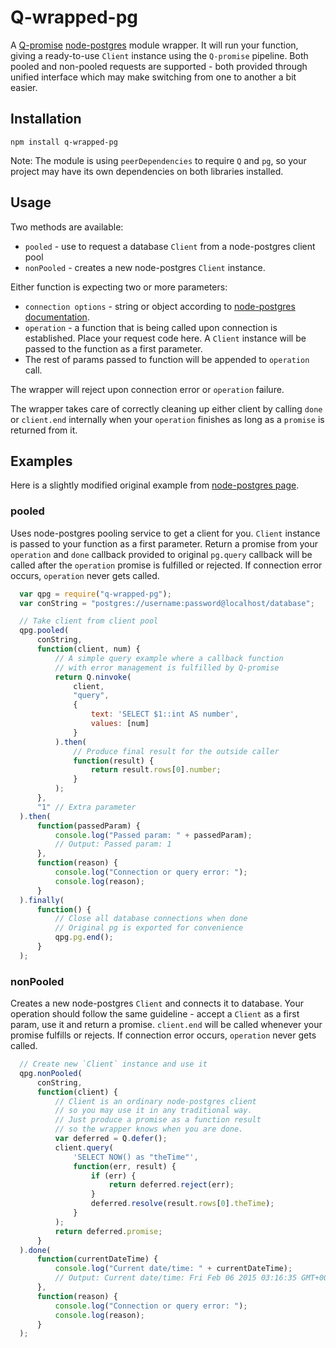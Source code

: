 # Q-wrapped-pg

A [Q-promise](https://github.com/kriskowal/q) [node-postgres](https://github.com/brianc/node-postgres) module wrapper.
It will run your function, giving a ready-to-use `Client` instance using the `Q-promise` pipeline.
Both pooled and non-pooled requests are supported - both provided through unified interface which may make switching
from one to another a bit easier.

## Installation

```
npm install q-wrapped-pg
```
Note: The module is using `peerDependencies` to require `Q` and `pg`, so your project may have its own
dependencies on both libraries installed.

## Usage

Two methods are available:
* `pooled` - use to request a database `Client` from a node-postgres client pool
* `nonPooled` - creates a new node-postgres `Client` instance.

Either function is expecting two or more parameters:
* `connection options` - string or object according to [node-postgres documentation](https://github.com/brianc/node-postgres/wiki/Client#method-connect).
* `operation` - a function that is being called upon connection is established. Place your request code here.
  A `Client` instance will be passed to the function as a first parameter.
* The rest of params passed to function will be appended to `operation` call.

The wrapper will reject upon connection error or `operation` failure.

The wrapper takes care of correctly cleaning up either client by calling `done` or `client.end` internally when your
`operation` finishes as long as a `promise` is returned from it.

## Examples

Here is a slightly modified original example from [node-postgres page](https://github.com/brianc/node-postgres).

### pooled

Uses node-postgres pooling service to get a client for you. `Client` instance is passed to your function as a first
parameter. Return a promise from your `operation` and `done` callback provided to original `pg.query` callback will
be called after the `operation` promise is fulfilled or rejected.
If connection error occurs, `operation` never gets called.

```javascript
  var qpg = require("q-wrapped-pg");
  var conString = "postgres://username:password@localhost/database";

  // Take client from client pool
  qpg.pooled(
      conString,
      function(client, num) {
          // A simple query example where a callback function
          // with error management is fulfilled by Q-promise
          return Q.ninvoke(
              client,
              "query",
              {
                  text: 'SELECT $1::int AS number',
                  values: [num]
              }
          ).then(
              // Produce final result for the outside caller
              function(result) {
                  return result.rows[0].number;
              }
          );
      },
      "1" // Extra parameter
  ).then(
      function(passedParam) {
          console.log("Passed param: " + passedParam);
          // Output: Passed param: 1
      },
      function(reason) {
          console.log("Connection or query error: ");
          console.log(reason);
      }
  ).finally(
      function() {
          // Close all database connections when done
          // Original pg is exported for convenience
          qpg.pg.end();
      }
  );
```

### nonPooled

Creates a new node-postgres `Client` and connects it to database.
Your operation should follow the same guideline - accept a `Client` as a first param, use it and return a promise.
`client.end` will be called whenever your promise fulfills or rejects.
If connection error occurs, `operation` never gets called.

```javascript
  // Create new `Client` instance and use it
  qpg.nonPooled(
      conString,
      function(client) {
          // Client is an ordinary node-postgres client
          // so you may use it in any traditional way.
          // Just produce a promise as a function result
          // so the wrapper knows when you are done.
          var deferred = Q.defer();
          client.query(
              'SELECT NOW() as "theTime"',
              function(err, result) {
                  if (err) {
                      return deferred.reject(err);
                  }
                  deferred.resolve(result.rows[0].theTime);
              }
          );
          return deferred.promise;
      }
  ).done(
      function(currentDateTime) {
          console.log("Current date/time: " + currentDateTime);
          // Output: Current date/time: Fri Feb 06 2015 03:16:35 GMT+0000 (UTC)
      },
      function(reason) {
          console.log("Connection or query error: ");
          console.log(reason);
      }
  );
```

